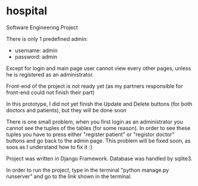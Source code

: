 # hospital
Software Engineering Project

There is only 1 predefined admin:
- username: admin
- password: admin
 
Except for login and main page user cannot view every other pages, unless he is registered as an administrator.

Front-end of the project is not ready yet (as my partners responsible for front-end could not finish their part)

In this prototype, I did not yet finish the Update and Delete buttons (for both doctors and patients), but they will be done soon

There is one small problem, when you first login as an administrator you cannot see the tuples of the tables (for some reason). In order to see these tuples you have to press either "register patient" or "registor doctor" buttons and go back to the admin page. This problem will be fixed soon, as soos as I understand how to fix it :)

Project was written in Django Framework. Database was handled by sqlite3.

In order to run the project, type in the terminal "python manage.py runserver" and go to the link shown in the terminal.
